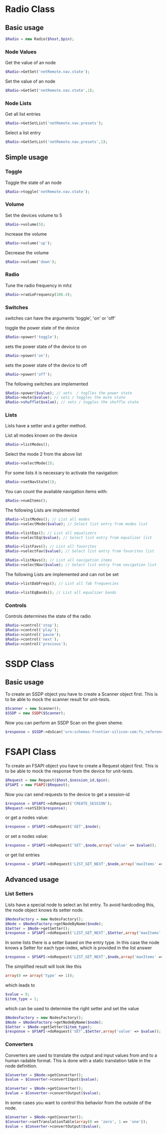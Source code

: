 # Radio Class

## Basic usage

```php
$Radio = new Radio($host,$pin);
```

### Node Values

Get the value of an node
```php
$Radio->GetSet('netRemote.nav.state');
```

Set the value of an node
```php
$Radio->GetSet('netRemote.nav.state',1);
```

### Node Lists

Get all list entries

```php
$Radio->GetSetList('netRemote.nav.presets');
```

Select a list entry

```php
$Radio->GetSetList('netRemote.nav.presets',1);
```

## Simple usage

### Toggle

Toggle the state of an node 

```php
$Radio->toggle('netRemote.nav.state');
```

### Volume

Set the devices volume to 5

```php
$Radio->volume(5);
```

Increase the volume

```php
$Radio->volume('up');
```

Decrease the volume

```php
$Radio->volume('down');
```

### Radio

Tune the radio frequency in mhz 

```php
$Radio->radioFrequency(106.4);
```

### Switches

switches can have the arguments 'toggle', 'on' or 'off'

toggle the power state of the device

```php
$Radio->power('toggle');
```
sets the power state of the device to on

```php
$Radio->power('on');
```
sets the power state of the device to off

```php
$Radio->power('off');
```

The following switches are implemented

```php
$Radio->power($value); // sets  / toglles the power state
$Radio->mute($value); // sets / toggles the mute state
$Radio->shuffle($value); // sets / toggles the shuffle state
```

### Lists

Lists have a setter and a getter method.


List all modes known on the device

```php
$Radio->listModes();
```

Select the mode 2 from the above list

```php
$Radio->selectMode(2);
```


For some lists it is necessary to activate the navigation:

```php
$Radio->setNavState(1);
```

You can count the available navigation items with:

```php
$Radio->numItems();
```

The following Lists are implemented

```php
$Radio->listModes(); // List all modes
$Radio->selectMode($value); // Select list entry from modes list

$Radio->listEqs(); // List all equalizers
$Radio->selectEq($value); // Select list entry from equalizer list

$Radio->listFavs(); // List all favorites
$Radio->selectFav($value); // Select list entry from favorites list

$Radio->listNavs(); // List all navigation items
$Radio->selectNav($value); // Select list entry from navigation list

```

The following Lists are implemented and can not be set

```php
$Radio->listDabFreqs(); // List all fab frequencies

$Radio->listEqBands(); // List all equalizer bands
```

### Controls

Controls determines the state of the radio

```php
$Radio->control('stop');
$Radio->control('play');
$Radio->control('pause');
$Radio->control('next');
$Radio->control('previous');
```

# SSDP Class

## Basic usage

To create an SSDP object you have to create a Scanner object first. This is to be able to mock the scanner result for unit-tests.

```php
$Scanner = new Scanner();
$SSDP = new SSDP($Scanner);
```

Now you can perform an SSDP Scan on the given sheme.

```php
$response = $SSDP->doScan('urn:schemas-frontier-silicon-com:fs_reference:fsapi:1');
```

# FSAPI Class

To create an FSAPI object you have to create a Request object first. This is to be able to mock the response from the device for unit-tests.

```php
$Request = new Request($host,$session_id,$pin);
$FSAPI = new FSAPI($Request);
```

Now you can send requests to the device to get a session-id

```php
$response = $FSAPI->doRequest('CREATE_SESSION');
$Request->setSID($response);
```

or get a nodes value:

```php
$response = $FSAPI->doRequest('GET',$node);
```

or set a nodes value:
```php
$response = $FSAPI->doRequest('SET',$node,array('value' => $value));
```

or get list entries

```php
$response = $FSAPI->doRequest('LIST_GET_NEXT',$node,array('maxItems' => 100), -1);
```


## Advanced usage

### List Setters

Lists have a special node to select an list entry. To avoid hardcoding this, the node object knows its setter node.

```php
$NodesFactory = new NodesFactory();
$Node = $NodesFactory->getNodeByName($node);
$Setter = $Node->getSetter();
$response = $FSAPI->doRequest('LIST_GET_NEXT',$Setter,array('maxItems' => 100), -1);
```

In some lists there is a setter based on the entry type. In this case the node knows a Setter for each type-index, which is provided in the list answer

```php
$response = $FSAPI->doRequest('LIST_GET_NEXT',$node,array('maxItems' => 100), -1);
```

The simplified result will look like this

```php
array(0 => array('type' => 1));
```

which leads to 

```php
$value = 0;
$item_type = 1;
```
which can be used to determine the right setter and set the value

```php
$NodesFactory = new NodesFactory();
$Node = $NodesFactory->getNodeByName($node);
$Setter = $Node->getSetter($item_type);
$response = $FSAPI->doRequest('SET',$Setter,array('value' => $value));
```

### Converters

Converters are used to translate the output and input values from and to a human radable format.
This is done with a static translation table in the node definition.

```php
$Converter = $Node->getConverter();
$value = $Converter->convertInput($value);
```

```php
$Converter = $Node->getConverter();
$value = $Converter->convertOutput($value);
```

In some cases you want to control this behavior from the outside of the node.

```php
$Converter = $Node->getConverter();
$Converter->setTranslationTable(array(0 => 'zero', 1 => 'one'));
$value = $Converter->convertOutput($value);
```


